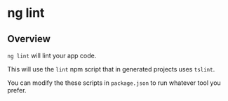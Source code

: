 # ng lint

## Overview
`ng lint` will lint your app code.

This will use the `lint` npm script that in generated projects uses `tslint`.

You can modify the these scripts in `package.json` to run whatever tool you prefer.
